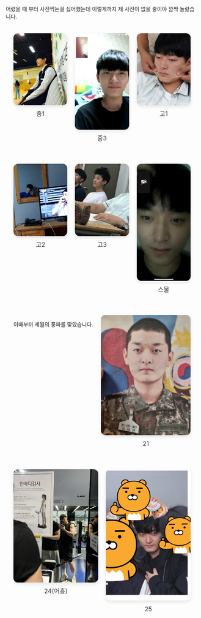 <style>
  /* 앨범 컨테이너 */
  .diary-album {
    max-width: 1000px;
    margin: 0 auto;
    padding: 20px;
    display: flex;
    flex-wrap: wrap;
    gap: 20px; /* 사진 간 간격 */
    justify-content: center; /* 가운데 정렬 */
  }

  /* 각 사진 + 코멘트 묶음 */
  .diary-item {
    flex: 1 1 calc(33.333% - 20px); /* 한 줄에 최대 3장 */
    box-sizing: border-box;
    text-align: center;
    margin-bottom: 20px;
  }

  .diary-item img {
    width: 100%; /* 각 아이템 폭에 맞춰 사진 확장 */
    height: auto;
    border-radius: 12px;
    box-shadow: 0 4px 10px rgba(0,0,0,0.1);
  }

  .diary-item p {
    margin-top: 8px;
    font-size: 1rem;
    color: #333;
    line-height: 1.4;
  }

  /* 화면이 좁으면 한 줄에 2장 또는 1장으로 변경 */
  @media (max-width: 900px) {
    .diary-item {
      flex: 1 1 calc(50% - 20px);
    }
  }

  @media (max-width: 600px) {
    .diary-item {
      flex: 1 1 100%;
    }
  }
</style>
 
어렸을 때 부터 사진찍는걸 싫어했는데 이렇게까지 제 사진이 없을 줄이야 깜짝 놀랐습니다.

<div class="diary-album">
  <div class="diary-item">
    <img src="14.jpg" alt="중1">
    <p>중1</p>
  </div>

  <div class="diary-item">
    <img src="16.jpg" alt="중3">
    <p>중3</p>
  </div>

  <div class="diary-item">
    <img src="17.jpg" alt="고1">
    <p>고1</p>
  </div>

 <div class="diary-item">
    <img src="18.jpg" alt="고2">
    <p>고2</p>
  </div>
   
  <div class="diary-item">
    <img src="19.jpeg" alt="고3">
    <p>고3</p>
  </div>  
 
 <div class="diary-item">
    <img src="20.jpg" alt="스물">
    <p>스물</p>
  </div>  

  이때부터 세월의 풍파를 맞았습니다.

  <div class="diary-item">
    <img src="21.jpg" alt="21">
    <p>21</p>
  </div>  

  <div class="diary-item">
    <img src="23.jpg" alt="24">
    <p>24(어흥)</p>
  </div>  

  <div class="diary-item">
    <img src="25.jpg" alt="25">
    <p>25</p>
  </div>  

  <!-- 더 추가 가능 -->
</div>

